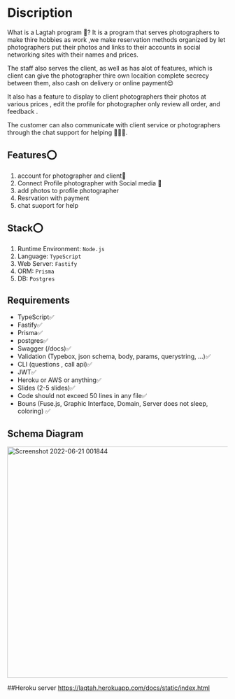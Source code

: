 # Discription
What is a Lagtah program 🧐?
 It is a program that serves photographers to make thire hobbies as work ,we make reservation methods organized by let photographers put their photos and links to their accounts in social networking sites with their names and prices.
 
 The staff also serves the client, as well as has alot of features, which is client can give the photographer thire own locaition complete secrecy between them, also cash on delivery or online payment😍
 
 It also has a feature to display to client photographers their photos at various prices , edit the profile for photographer only review all order, and feedback . 
 
 The customer can also communicate with client service or photographers through the chat support for helping 👩🏻‍🔧.
## Features⭕
1. account for photographer and client🔵
2. Connect Profile photographer with Social media 🌠
3. add photos to profile photographer
4. Resrvation with payment
5. chat suoport for help
## Stack⭕
1. Runtime Environment: `Node.js`
2. Language: `TypeScript`
3. Web Server: `Fastify`
4. ORM: `Prisma`
5. DB: `Postgres`

## Requirements
- TypeScript✅
- Fastify✅
- Prisma✅
- postgres✅
- Swagger (/docs)✅
- Validation (Typebox, json schema, body, params, querystring, ...)✅
- CLI (questions , call api)✅
- JWT✅
- Heroku or AWS or anything✅
- Slides (2-5 slides)✅
- Code should not exceed 50 lines in any file✅
- Bouns (Fuse.js, Graphic Interface, Domain, Server does not sleep, coloring) ✅

## Schema Diagram
<img width="529" alt="Screenshot 2022-06-21 001844" src="https://user-images.githubusercontent.com/102637669/177493370-afd981fa-5115-43ff-bff7-4d84ed11ba01.png">

##Heroku server 
https://laqtah.herokuapp.com/docs/static/index.html

